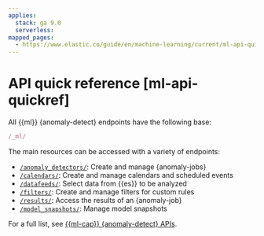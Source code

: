 ```yaml
---
applies:
  stack: ga 9.0
  serverless:
mapped_pages:
  - https://www.elastic.co/guide/en/machine-learning/current/ml-api-quickref.html
---
```


# API quick reference [ml-api-quickref]

All {{ml}} {anomaly-detect} endpoints have the following base:

```js
/_ml/
```

The main resources can be accessed with a variety of endpoints:

* [`/anomaly_detectors/`](https://www.elastic.co/guide/en/elasticsearch/reference/current/ml-ad-apis.html#ml-api-anomaly-job-endpoint): Create and manage {anomaly-jobs}
* [`/calendars/`](https://www.elastic.co/guide/en/elasticsearch/reference/current/ml-ad-apis.html#ml-api-calendar-endpoint): Create and manage calendars and scheduled events
* [`/datafeeds/`](https://www.elastic.co/guide/en/elasticsearch/reference/current/ml-ad-apis.html#ml-api-datafeed-endpoint): Select data from {{es}} to be analyzed
* [`/filters/`](https://www.elastic.co/guide/en/elasticsearch/reference/current/ml-ad-apis.html#ml-api-filter-endpoint): Create and manage filters for custom rules
* [`/results/`](https://www.elastic.co/guide/en/elasticsearch/reference/current/ml-ad-apis.html#ml-api-result-endpoint): Access the results of an {anomaly-job}
* [`/model_snapshots/`](https://www.elastic.co/guide/en/elasticsearch/reference/current/ml-ad-apis.html#ml-api-snapshot-endpoint): Manage model snapshots

For a full list, see [{{ml-cap}} {anomaly-detect} APIs](https://www.elastic.co/guide/en/elasticsearch/reference/current/ml-ad-apis.html).

